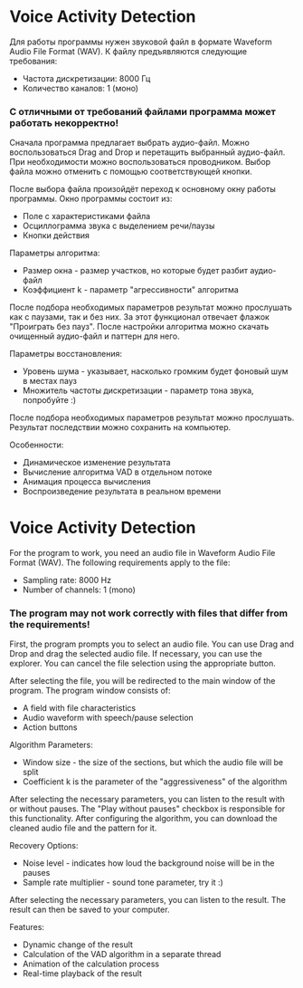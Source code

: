 # Voice Activity Detection 

Для работы программы нужен звуковой файл в формате Waveform Audio File Format (WAV). К файлу предъявляются следующие требования:
- Частота дискретизации: 8000 Гц
- Количество каналов: 1 (моно)
### С отличными от требований файлами программа может работать некорректно!
Сначала программа предлагает выбрать аудио-файл. Можно воспользоваться Drag and Drop и перетащить выбранный аудио-файл. При необходимости можно воспользоваться проводником. Выбор файла можно отменить с помощью соответствующей кнопки.

После выбора файла произойдёт переход к основному окну работы программы. Окно программы состоит из: 
- Поле с характеристиками файла
- Осциллограмма звука с выделением речи/паузы
- Кнопки действия

Параметры алгоритма: 
- Размер окна - размер участков, но которые будет разбит аудио-файл
- Коэффициент k - параметр "агрессивности" алгоритма

После подбора необходимых параметров результат можно прослушать как с паузами, так и без них. За этот функционал отвечает флажок "Проиграть без пауз". После настройки алгоритма можно скачать очищенный аудио-файл и паттерн для него.

Параметры восстановления:
- Уровень шума - указывает, насколько громким будет фоновый шум в местах пауз
- Множитель частоты дискретизации - параметр тона звука, попробуйте :)

После подбора необходимых параметров результат можно прослушать. Результат последствии можно сохранить на компьютер.

Особенности: 
- Динамическое изменение результата
- Вычисление алгоритма VAD в отдельном потоке
- Анимация процесса вычисления
- Воспроизведение результата в реальном времени


# Voice Activity Detection 

For the program to work, you need an audio file in Waveform Audio File Format (WAV). The following requirements apply to the file:
- Sampling rate: 8000 Hz
- Number of channels: 1 (mono)
### The program may not work correctly with files that differ from the requirements!
First, the program prompts you to select an audio file. You can use Drag and Drop and drag the selected audio file. If necessary, you can use the explorer. You can cancel the file selection using the appropriate button.

After selecting the file, you will be redirected to the main window of the program. The program window consists of:
- A field with file characteristics
- Audio waveform with speech/pause selection
- Action buttons

Algorithm Parameters:
- Window size - the size of the sections, but which the audio file will be split
- Coefficient k is the parameter of the "aggressiveness" of the algorithm

After selecting the necessary parameters, you can listen to the result with or without pauses. The "Play without pauses" checkbox is responsible for this functionality. After configuring the algorithm, you can download the cleaned audio file and the pattern for it.

Recovery Options:
- Noise level - indicates how loud the background noise will be in the pauses
- Sample rate multiplier - sound tone parameter, try it :)

After selecting the necessary parameters, you can listen to the result. The result can then be saved to your computer.

Features:
- Dynamic change of the result
- Calculation of the VAD algorithm in a separate thread
- Animation of the calculation process
- Real-time playback of the result




